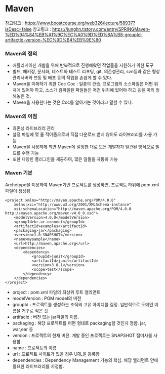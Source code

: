 # Maven
참고링크 : https://www.boostcourse.org/web326/lecture/58937?isDesc=false
참고링크 : https://junghn.tistory.com/entry/SPRINGMaven-%ED%94%84%EB%A1%9C%EC%A0%9D%ED%8A%B8-groupId-artifactId-version-%EC%9D%B4%EB%9E%80
### Maven의 정의
-  애플리케이션 개발을 위해 반복적으로 진행해왔던 작업들을 지원하기 위한 도구
-  빌드, 패키징, 문서화, 테스트와 테스트 리포팅, git, 의존성관리, svn등과 같은 형상관리서버와 연동 및
배포 등의 작업을 손쉽게 할 수 있다.
- Maven을 이해하기 위한 Coc
Coc : 일종의 관습. 프로그램의 소스파일은 어떤 위치에 있어야 하고, 소스가 컴파일된 파일들은 어떤 위치에
있어야 하고 등을 미리 정해놓은 것.
- Maven을 사용한다는 것은 Coc를 알아가는 것이라고 말할 수 있다.

### Maven의 이점
- 의존성 라이브러리 관리
- 설정 파일에 몇 줄 적어줌으로써 직접 다운로드 받지 않아도 라이브러리를 사용 가능
- Maven을 사용하게 되면 Maven에 설정한 대로 모든 개발자가 일관된 방식으로 빌드를 수행 가능
- 또한 다양한 플러그인을 제공하여, 많은 일들을 자동화 가능

### Maven 기본
Archetype을 이용하여 Maven기반 프로젝트를 생성하면, 프로젝트 하위에 pom.xml파일이 생성됨
```
<project xmlns="http://maven.apache.org/POM/4.0.0"
    xmlns:xsi="http://www.w3.org/2001/XMLSchema-instance"
    xsi:schemaLocation="http://maven.apache.org/POM/4.0.0 http://maven.apache.org/maven-v4_0_0.xsd">
    <modelVersion>4.0.0</modelVersion>
    <groupId>kr.or.connect</groupId>
    <artifactId>examples</artifactId>
    <packaging>jar</packaging>
    <version>1.0-SNAPSHOT</version>
    <name>mysample</name>
    <url>http://maven.apache.org</url>
    <dependencies>
        <dependency>
            <groupId>junit</groupId>
            <artifactId>junit</artifactId>
            <version>3.8.1</version>
            <scope>test</scope>
        </dependency>
    </dependencies>
</project>
```
- project : pom.xml 파일의 최상위 루트 엘리먼트
- modelVersion : POM model의 버전
- groupId : 프로젝트를 생성하는 조직의 고유 아이디를 결정. 일반적으로 도메인 이름을 거꾸로 적은 것
- artifacId : 버전 없는 jar파일의 이름.
- packaging : 해당 프로젝트를 어떤 형태로 packaging할 것인지 정함. jar, war,ear 등
- version : 프로젝트의 현재 버전. 개발 중인 프로젝트는 SNAPSHOT 접미사를 사용함.
- name : 프로젝트의 이름
- url : 프로젝트 사이트가 있을 경우 URL을 등록함
- dependencies : Dependency Management 기능의 핵심. 해당 엘리먼트 안에 필요한 라이브러리를 지정함.
